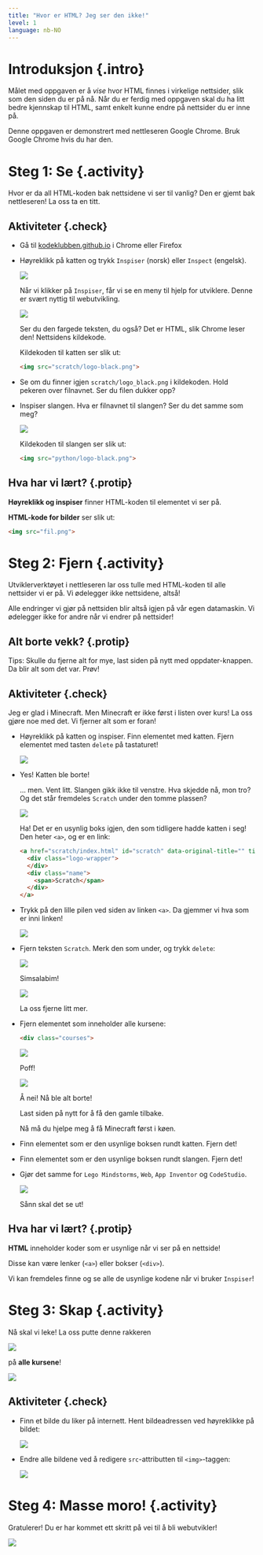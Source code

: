 ```yaml
---
title: "Hvor er HTML? Jeg ser den ikke!"
level: 1
language: nb-NO
---
```


# Introduksjon {.intro}

Målet med oppgaven er å _vise_ hvor HTML finnes i virkelige nettsider, slik som den siden du er på nå. Når du er ferdig med oppgaven skal du ha litt bedre kjennskap til HTML, samt enkelt kunne endre på nettsider du er inne på.

Denne oppgaven er demonstrert med nettleseren Google Chrome. Bruk Google Chrome hvis du har den.

# Steg 1: Se {.activity}

Hvor er da all HTML-koden bak nettsidene vi ser til vanlig? Den er gjemt bak nettleseren! La oss ta en titt.

## Aktiviteter {.check}

- Gå til [kodeklubben.github.io](http://kodeklubben.github.io) i Chrome eller Firefox
- Høyreklikk på katten og trykk `Inspiser` (norsk) eller `Inspect` (engelsk).

  ![](inspiser_katten.png)

  Når vi klikker på `Inspiser`, får vi se en meny til hjelp for utviklere. Denne er svært nyttig til webutvikling.

  ![](kattens_kildekode.png)

  Ser du den fargede teksten, du også? Det er HTML, slik Chrome leser den! Nettsidens kildekode.

  Kildekoden til katten ser slik ut:

  ```html
  <img src="scratch/logo-black.png">
  ```

- Se om du finner igjen `scratch/logo_black.png` i kildekoden. Hold pekeren over filnavnet. Ser du filen dukker opp?

- Inspiser slangen. Hva er filnavnet til slangen? Ser du det samme som meg?

  ![](slangens_kildekode.png)

  Kildekoden til slangen ser slik ut:

  ```html
  <img src="python/logo-black.png">
  ```

## Hva har vi lært? {.protip}

**Høyreklikk og inspiser** finner HTML-koden til elementet vi ser på.

**HTML-kode for bilder** ser slik ut:
```html
<img src="fil.png">
```

# Steg 2: Fjern {.activity}

Utviklerverktøyet i nettleseren lar oss tulle med HTML-koden til alle nettsider vi er på. Vi ødelegger ikke nettsidene, altså!

Alle endringer vi gjør på nettsiden blir altså igjen på vår egen datamaskin. Vi ødelegger ikke for andre når vi endrer på nettsider!

## Alt borte vekk? {.protip}

Tips: Skulle du fjerne alt for mye, last siden på nytt med oppdater-knappen. Da blir alt som det var. Prøv!

## Aktiviteter {.check}

Jeg er glad i Minecraft. Men Minecraft er ikke først i listen over kurs! La oss gjøre noe med det. Vi fjerner alt som er foran!

- Høyreklikk på katten og inspiser. Finn elementet med katten. Fjern elementet med tasten `delete` på tastaturet!

  ![](katten_er_borte.png)

- Yes! Katten ble borte!

  ... men. Vent litt. Slangen gikk ikke til venstre. Hva skjedde nå, mon tro? Og det står fremdeles `Scratch` under den tomme plassen?

  ![](kattens_usynlige_boks.png)

  Ha! Det er en usynlig boks igjen, den som tidligere hadde katten i seg! Den heter `<a>`, og er en link:

  ```html
  <a href="scratch/index.html" id="scratch" data-original-title="" title="" aria-describedby="popover162945">
    <div class="logo-wrapper">
    </div>
    <div class="name">
      <span>Scratch</span>
    </div>
  </a>
  ```

- Trykk på den lille pilen ved siden av linken  `<a>`. Da gjemmer vi hva som er inni linken!

  ![](liten_a.png)

- Fjern teksten `Scratch`. Merk den som under, og trykk `delete`:

  ![](teksten_scratch.png)

  Simsalabim!

  ![](simsalabim.png)

  La oss fjerne litt mer.

- Fjern elementet som inneholder alle kursene:
  ```html
  <div class="courses">
  ```

  ![](class_courses.png)

  Poff!

  ![](alt_borte.png)

  Å nei! Nå ble alt borte!

  Last siden på nytt for å få den gamle tilbake.

  Nå må du hjelpe meg å få Minecraft først i køen.

- Finn elementet som er den usynlige boksen rundt katten. Fjern det!

- Finn elementet som er den usynlige boksen rundt slangen. Fjern det!

- Gjør det samme for `Lego Mindstorms`, `Web`, `App Inventor` og `CodeStudio`.

  ![](minecraft_yay.png)

  Sånn skal det se ut!

## Hva har vi lært? {.protip}

**HTML** inneholder koder som er usynlige når vi ser på en nettside!

Disse kan være lenker (`<a>`) eller bokser (`<div>`).

Vi kan fremdeles finne og se alle de usynlige kodene når vi bruker `Inspiser`!

# Steg 3: Skap {.activity}

Nå skal vi leke! La oss putte denne rakkeren

![](schnauzer.jpg)

på **alle kursene**!

![](schnauzere.png)

## Aktiviteter {.check}

- Finn et bilde du liker på internett. Hent bildeadressen ved høyreklikke på bildet:

  ![](bildeadresse.png)

- Endre alle bildene ved å redigere `src`-attributten til `<img>`-taggen:

  ![](ny_og_bedre_src.png)

# Steg 4: Masse moro! {.activity}

Gratulerer! Du er har kommet ett skritt på vei til å bli webutvikler!

![](schnauzer_web_developer.jpg)
